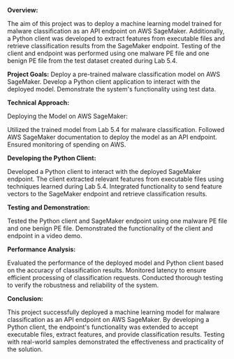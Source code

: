 **Overview:**

The aim of this project was to deploy a machine learning model trained for malware classification as an API endpoint on AWS SageMaker. Additionally, a Python client was developed to extract features from executable files and retrieve classification results from the SageMaker endpoint. Testing of the client and endpoint was performed using one malware PE file and one benign PE file from the test dataset created during Lab 5.4.

**Project Goals:**
Deploy a pre-trained malware classification model on AWS SageMaker.
Develop a Python client application to interact with the deployed model.
Demonstrate the system's functionality using test data.


**Technical Approach:**

Deploying the Model on AWS SageMaker:

Utilized the trained model from Lab 5.4 for malware classification.
Followed AWS SageMaker documentation to deploy the model as an API endpoint.
Ensured monitoring of spending on AWS.


**Developing the Python Client:**

Developed a Python client to interact with the deployed SageMaker endpoint.
The client extracted relevant features from executable files using techniques learned during Lab 5.4.
Integrated functionality to send feature vectors to the SageMaker endpoint and retrieve classification results.


**Testing and Demonstration:**

Tested the Python client and SageMaker endpoint using one malware PE file and one benign PE file.
Demonstrated the functionality of the client and endpoint in a video demo.


**Performance Analysis:**

Evaluated the performance of the deployed model and Python client based on the accuracy of classification results.
Monitored latency to ensure efficient processing of classification requests.
Conducted thorough testing to verify the robustness and reliability of the system.


**Conclusion:**

This project successfully deployed a machine learning model for malware classification as an API endpoint on AWS SageMaker. By developing a Python client, the endpoint's functionality was extended to accept executable files, extract features, and provide classification results. Testing with real-world samples demonstrated the effectiveness and practicality of the solution.


